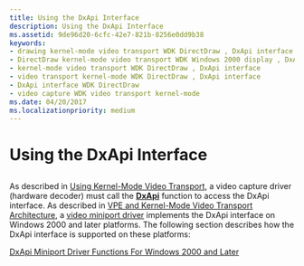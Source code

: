 ```yaml
---
title: Using the DxApi Interface
description: Using the DxApi Interface
ms.assetid: 9de96d20-6cfc-42e7-821b-8256e0dd9b38
keywords:
- drawing kernel-mode video transport WDK DirectDraw , DxApi interface
- DirectDraw kernel-mode video transport WDK Windows 2000 display , DxApi interface
- kernel-mode video transport WDK DirectDraw , DxApi interface
- video transport kernel-mode WDK DirectDraw , DxApi interface
- DxApi interface WDK DirectDraw
- video capture WDK video transport kernel-mode
ms.date: 04/20/2017
ms.localizationpriority: medium
---
```


# Using the DxApi Interface


## <span id="ddk_using_the_dxapi_interface_gg"></span><span id="DDK_USING_THE_DXAPI_INTERFACE_GG"></span>


As described in [Using Kernel-Mode Video Transport](using-kernel-mode-video-transport.md), a video capture driver (hardware decoder) must call the [**DxApi**](https://docs.microsoft.com/windows-hardware/drivers/ddi/dxapi/nf-dxapi-dxapi) function to access the DxApi interface. As described in [VPE and Kernel-Mode Video Transport Architecture](vpe-and-kernel-mode-video-transport-architecture.md), a [video miniport driver](video-miniport-drivers-in-the-windows-2000-display-driver-model.md) implements the DxApi interface on Windows 2000 and later platforms. The following section describes how the DxApi interface is supported on these platforms:

[DxApi Miniport Driver Functions For Windows 2000 and Later](dxapi-miniport-driver-functions-for-windows-2000-and-later.md)

 

 





